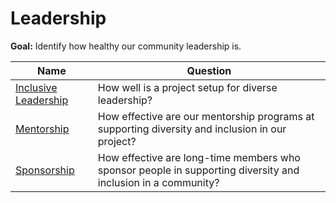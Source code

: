 # Leadership

**Goal:** Identify how healthy our community leadership is.

Name | Question
--- | ---
[Inclusive Leadership](inclusive-leadership.md) |  How well is a project setup for diverse leadership?
[Mentorship](mentorship.md) | How effective are our mentorship programs at supporting diversity and inclusion in our project?
[Sponsorship](sponsorship.md) | How effective are long-time members who sponsor people in supporting diversity and inclusion in a community?

